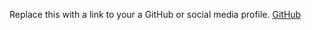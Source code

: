 Replace this with a link to your a GitHub or social media profile.
[GitHub](https://Ashlyjoyas/markdown-portfolio)
